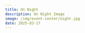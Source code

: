 ```yaml
---
title: On Night
description: On Night Image
image: /img/event-center/night.jpg
date: 2025-03-17
---
```


